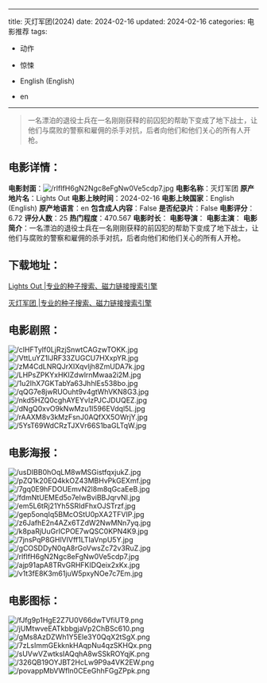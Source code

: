 
---
title: 灭灯军团(2024)
date: 2024-02-16
updated: 2024-02-16
categories: 电影推荐
tags:
- 动作
- 惊悚

- English (English)
- en
---


> 一名漂泊的退役士兵在一名刚刚获释的前囚犯的帮助下变成了地下战士，让他们与腐败的警察和雇佣的杀手对抗，后者向他们和他们关心的所有人开枪。

## **电影详情**：

**电影封面**：<img src="https://image.tmdb.org/t/p/w200/rlfIfH6gN2Ngc8eFgNw0Ve5cdp7.jpg" alt="/rlfIfH6gN2Ngc8eFgNw0Ve5cdp7.jpg" title="/rlfIfH6gN2Ngc8eFgNw0Ve5cdp7.jpg">
**电影名称**：灭灯军团
**原产地片名**：Lights Out
**电影上映时间**：2024-02-16
**电影上映国家**：English (English)
**原产地语言**：en
**包含成人内容**：False
**是否纪录片**：False
**电影评分**：6.72
**评分人数**：25
**热门程度**：470.567
**电影时长**：
**电影导演**：
**电影主演**：
**电影简介**：一名漂泊的退役士兵在一名刚刚获释的前囚犯的帮助下变成了地下战士，让他们与腐败的警察和雇佣的杀手对抗，后者向他们和他们关心的所有人开枪。

## **下载地址**：
[Lights Out |专业的种子搜索、磁力链接搜索引擎](https://movie.amd794.com:2083/?search=Lights%20Out&ordering=&mode=match_phrase&page_size=10&page=1)

[灭灯军团 |专业的种子搜索、磁力链接搜索引擎](https://movie.amd794.com:2083/?search=%E7%81%AD%E7%81%AF%E5%86%9B%E5%9B%A2&ordering=&mode=match_phrase&page_size=10&page=1)
 

## **电影剧照**：
<img src="https://image.tmdb.org/t/p/original/cIHFTyIf0LjRzjSnwtCAGzwTOKK.jpg" alt="/cIHFTyIf0LjRzjSnwtCAGzwTOKK.jpg" title="/cIHFTyIf0LjRzjSnwtCAGzwTOKK.jpg"><img src="https://image.tmdb.org/t/p/original/VttLuYZ1lJRF33ZUGCU7HXxpYR.jpg" alt="/VttLuYZ1lJRF33ZUGCU7HXxpYR.jpg" title="/VttLuYZ1lJRF33ZUGCU7HXxpYR.jpg"><img src="https://image.tmdb.org/t/p/original/zM4CdLNRQJrXIXqvljh8ZmUDA7k.jpg" alt="/zM4CdLNRQJrXIXqvljh8ZmUDA7k.jpg" title="/zM4CdLNRQJrXIXqvljh8ZmUDA7k.jpg"><img src="https://image.tmdb.org/t/p/original/LHPsZPKYxHKIZdwlrnMwaa2i2M.jpg" alt="/LHPsZPKYxHKIZdwlrnMwaa2i2M.jpg" title="/LHPsZPKYxHKIZdwlrnMwaa2i2M.jpg"><img src="https://image.tmdb.org/t/p/original/1u2IhX7GKTabYa63JhhlEs538bo.jpg" alt="/1u2IhX7GKTabYa63JhhlEs538bo.jpg" title="/1u2IhX7GKTabYa63JhhlEs538bo.jpg"><img src="https://image.tmdb.org/t/p/original/qQG7e8jwRUOuht9v4gtWhVKN8G3.jpg" alt="/qQG7e8jwRUOuht9v4gtWhVKN8G3.jpg" title="/qQG7e8jwRUOuht9v4gtWhVKN8G3.jpg"><img src="https://image.tmdb.org/t/p/original/nkd5HZQ0cghAYEYvIzPJCJDUQEZ.jpg" alt="/nkd5HZQ0cghAYEYvIzPJCJDUQEZ.jpg" title="/nkd5HZQ0cghAYEYvIzPJCJDUQEZ.jpg"><img src="https://image.tmdb.org/t/p/original/dNgQ0xvO9kNwMzu1I596EVdql5L.jpg" alt="/dNgQ0xvO9kNwMzu1I596EVdql5L.jpg" title="/dNgQ0xvO9kNwMzu1I596EVdql5L.jpg"><img src="https://image.tmdb.org/t/p/original/rAAXM8v3kMzFsnJ0AQfXX5OWrjY.jpg" alt="/rAAXM8v3kMzFsnJ0AQfXX5OWrjY.jpg" title="/rAAXM8v3kMzFsnJ0AQfXX5OWrjY.jpg"><img src="https://image.tmdb.org/t/p/original/5YsT69WdCRzTJXVr66S1baGLTqW.jpg" alt="/5YsT69WdCRzTJXVr66S1baGLTqW.jpg" title="/5YsT69WdCRzTJXVr66S1baGLTqW.jpg">

## **电影海报**：
<img src="https://image.tmdb.org/t/p/original/usDIBB0hOqLM8wMSGistfqxjukZ.jpg" alt="/usDIBB0hOqLM8wMSGistfqxjukZ.jpg" title="/usDIBB0hOqLM8wMSGistfqxjukZ.jpg"><img src="https://image.tmdb.org/t/p/original/pZQ1k20EQ4kkOZ43MBHvPkGEXmf.jpg" alt="/pZQ1k20EQ4kkOZ43MBHvPkGEXmf.jpg" title="/pZQ1k20EQ4kkOZ43MBHvPkGEXmf.jpg"><img src="https://image.tmdb.org/t/p/original/7gq0E9hFDOUEmvN2l8m8qGcaEeB.jpg" alt="/7gq0E9hFDOUEmvN2l8m8qGcaEeB.jpg" title="/7gq0E9hFDOUEmvN2l8m8qGcaEeB.jpg"><img src="https://image.tmdb.org/t/p/original/fdmNtUEMEd5o7eIwBviBBJqrvNl.jpg" alt="/fdmNtUEMEd5o7eIwBviBBJqrvNl.jpg" title="/fdmNtUEMEd5o7eIwBviBBJqrvNl.jpg"><img src="https://image.tmdb.org/t/p/original/em5L6tRj21Yh5SRIdFhxOJSTrzf.jpg" alt="/em5L6tRj21Yh5SRIdFhxOJSTrzf.jpg" title="/em5L6tRj21Yh5SRIdFhxOJSTrzf.jpg"><img src="https://image.tmdb.org/t/p/original/gep5onqIq5BMcOStU0pXA2TFVIP.jpg" alt="/gep5onqIq5BMcOStU0pXA2TFVIP.jpg" title="/gep5onqIq5BMcOStU0pXA2TFVIP.jpg"><img src="https://image.tmdb.org/t/p/original/z6JafhE2n4AZx6TZdW2NwMNn7yq.jpg" alt="/z6JafhE2n4AZx6TZdW2NwMNn7yq.jpg" title="/z6JafhE2n4AZx6TZdW2NwMNn7yq.jpg"><img src="https://image.tmdb.org/t/p/original/k8paRjUuGrICPOE7wQSC0KPN4K9.jpg" alt="/k8paRjUuGrICPOE7wQSC0KPN4K9.jpg" title="/k8paRjUuGrICPOE7wQSC0KPN4K9.jpg"><img src="https://image.tmdb.org/t/p/original/7jnsPqP8GHlVIVff1LTIaVnpU5Y.jpg" alt="/7jnsPqP8GHlVIVff1LTIaVnpU5Y.jpg" title="/7jnsPqP8GHlVIVff1LTIaVnpU5Y.jpg"><img src="https://image.tmdb.org/t/p/original/gCOSDDyN0qA8rGoVwsZc72v3RuZ.jpg" alt="/gCOSDDyN0qA8rGoVwsZc72v3RuZ.jpg" title="/gCOSDDyN0qA8rGoVwsZc72v3RuZ.jpg"><img src="https://image.tmdb.org/t/p/original/rlfIfH6gN2Ngc8eFgNw0Ve5cdp7.jpg" alt="/rlfIfH6gN2Ngc8eFgNw0Ve5cdp7.jpg" title="/rlfIfH6gN2Ngc8eFgNw0Ve5cdp7.jpg"><img src="https://image.tmdb.org/t/p/original/ajp91apA8TRvGRHFKIDQeix2xKx.jpg" alt="/ajp91apA8TRvGRHFKIDQeix2xKx.jpg" title="/ajp91apA8TRvGRHFKIDQeix2xKx.jpg"><img src="https://image.tmdb.org/t/p/original/v1t3fE8K3m61juW5pxyNOe7c7Em.jpg" alt="/v1t3fE8K3m61juW5pxyNOe7c7Em.jpg" title="/v1t3fE8K3m61juW5pxyNOe7c7Em.jpg">

## **电影图标**：
<img src="https://image.tmdb.org/t/p/original/fJfg9p1HgE2Z7U0V66dwTVfiUT9.png" alt="/fJfg9p1HgE2Z7U0V66dwTVfiUT9.png" title="/fJfg9p1HgE2Z7U0V66dwTVfiUT9.png"><img src="https://image.tmdb.org/t/p/original/jUMtwveEATkbbgjaVp2ChBSc610.png" alt="/jUMtwveEATkbbgjaVp2ChBSc610.png" title="/jUMtwveEATkbbgjaVp2ChBSc610.png"><img src="https://image.tmdb.org/t/p/original/gMs8AzDZWh1Y5Ele3Y0QqX2tSgX.png" alt="/gMs8AzDZWh1Y5Ele3Y0QqX2tSgX.png" title="/gMs8AzDZWh1Y5Ele3Y0QqX2tSgX.png"><img src="https://image.tmdb.org/t/p/original/7zLsImmGEkknkHAqpNu4qzSKHQx.png" alt="/7zLsImmGEkknkHAqpNu4qzSKHQx.png" title="/7zLsImmGEkknkHAqpNu4qzSKHQx.png"><img src="https://image.tmdb.org/t/p/original/sUVwVZwtksIAQqhA8wSSkROYqjK.png" alt="/sUVwVZwtksIAQqhA8wSSkROYqjK.png" title="/sUVwVZwtksIAQqhA8wSSkROYqjK.png"><img src="https://image.tmdb.org/t/p/original/326QB19OYJBT2HcLw9P9a4VK2EW.png" alt="/326QB19OYJBT2HcLw9P9a4VK2EW.png" title="/326QB19OYJBT2HcLw9P9a4VK2EW.png"><img src="https://image.tmdb.org/t/p/original/povappMbVWfln0CEeGhhFGgZPpk.png" alt="/povappMbVWfln0CEeGhhFGgZPpk.png" title="/povappMbVWfln0CEeGhhFGgZPpk.png">
